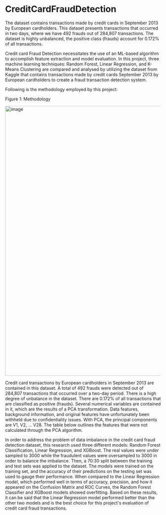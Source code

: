 # CreditCardFraudDetection
The dataset contains transactions made by credit cards in September 2013 by European cardholders. This dataset presents transactions that occurred in two days, where we have 492 frauds out of 284,807 transactions. The dataset is highly unbalanced, the positive class (frauds) account for 0.172% of all transactions.

Credit card Fraud Detection necessitates the use of an ML-based algorithm to accomplish feature extraction and model evaluation. In this project, three machine learning techniques: Random Forest, Linear Regression, and K-Means Clustering are compared and analysed by utilizing the dataset from Kaggle that contains transactions made by credit cards September 2013 by European cardholders to create a fraud transaction detection system.

Following is the methodology employed by this project:
 
Figure 1: Methodology

<img width="872" alt="image" src="https://github.com/pratik3336/CreditCardFraudDetection/assets/76115015/ac5e0712-ecbb-4a88-a55b-3f77a0543c49">


Credit card transactions by European cardholders in September 2013 are contained in this dataset. A total of 492 frauds were detected out of 284,807 transactions that occurred over a two-day period. There is a high degree of unbalance in the dataset. There are 0.172% of all transactions that are classified as positive (frauds). 
Several numerical variables are contained in it, which are the results of a PCA transformation. Data features, background information, and original features have unfortunately been withheld due to confidentiality issues. With PCA, the principal components are V1, V2, ... V28. The table below outlines the features that were not calculated through the PCA algorithm.


In order to address the problem of data imbalance in the credit card fraud detection dataset, this research used three different models: Random Forest Classification, Linear Regression, and XGBoost. The real values were under sampled to 3000 while the fraudulent values were oversampled to 3000 in order to balance the imbalance. Then, a 70:30 split between the training and test sets was applied to the dataset.
The models were trained on the training set, and the accuracy of their predictions on the testing set was used to gauge their performance. When compared to the Linear Regression model, which performed well in terms of accuracy, precision, and how it appeared on the Confusion Matrix and ROC Curves, the Random Forest Classifier and XGBoost models showed overfitting.
Based on these results, it can be said that the Linear Regression model performed better than the other two models and is the best choice for this project's evaluation of credit card fraud transactions.



